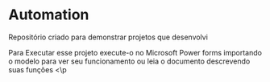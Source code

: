 # Automation
Repositório criado para demonstrar projetos que desenvolvi
<p>
 Para Executar esse projeto execute-o no Microsoft Power forms importando o modelo para ver seu funcionamento ou leia o documento descrevendo suas funções
<\p
